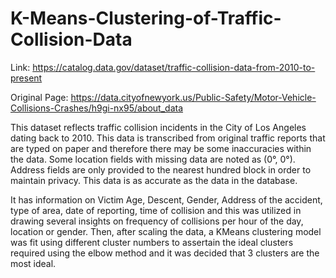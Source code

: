 # K-Means-Clustering-of-Traffic-Collision-Data
Link: https://catalog.data.gov/dataset/traffic-collision-data-from-2010-to-present

Original Page: https://data.cityofnewyork.us/Public-Safety/Motor-Vehicle-Collisions-Crashes/h9gi-nx95/about_data

This dataset reflects traffic collision incidents in the City of Los Angeles dating back to 2010. This data is transcribed from original traffic reports that are typed on paper and therefore there may be some inaccuracies within the data. Some location fields with missing data are noted as (0°, 0°). Address fields are only provided to the nearest hundred block in order to maintain privacy. This data is as accurate as the data in the database.

It has information on Victim Age, Descent, Gender, Address of the accident, type of area, date of reporting, time of collision and this was utilized in drawing several insights on frequency of collisions per hour of the day, location or gender. Then, after scaling the data, a KMeans clustering model was fit using different cluster numbers to assertain the ideal clusters required using the elbow method and it was decided that 3 clusters are the most ideal. 
